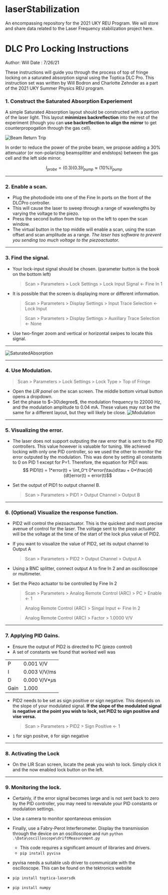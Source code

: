 # laserStabilization
An encompassing repository for the 2021 UKY REU Program. We will store and share data related to the Laser Frequency stabilization project here.

# DLC Pro Locking Instructions

Author: Will
Date : 7/26/21

These instructions will guide you through the process of top of fringe locking on a saturated absorption signal using the Toptica DLC Pro. This instruction set was written by Will Bodron and Charlotte Zehnder as a part of the 2021 UKY Summer Physics REU program.

### 1. Construct the Saturated Absorption Experiement

A simple Saturated Absorption layout should be constructed with a portion of the laser light. This layout **minimizes backreflection** into the rest of the experiment (though you can **use backreflection to align the mirror** to get counterpropogation through the gas cell). 

![Beam Return Trip](https://user-images.githubusercontent.com/42518694/127022739-a42df640-fe1b-452a-abd3-07df6320bdae.PNG)

In order to reduce the power of the probe beam, we propose adding a 30% attenuator (or non-polarizing beamsplitter and endstops) between the gas cell and the left side mirror.

$$I_{probe} = (0.3)(0.3)I_{pump} \approx (10\%)I_{pump}$$

---
### 2. Enable a scan. 
   - Plug the photodiode into one of the Fine In ports on the front of the DLCPro controller.
   - This will cause the laser to sweep through a range of wavelengths by varying the voltage to the piezo. 
   - Press the second button from the top on the left to open the scan window.
   - The virtual button in the top middle will enable a scan, using the scan offset and scan amplitude as a range. *The laser has software to prevent you sending too much voltage to the piezoactuator.*
---
### 3. Find the signal.
  - Your lock-input signal should be chosen. (parameter button is the book on the bottom left)
    
    > Scan > Parameters > Lock Settings > Lock Input Signal <- Fine In 1

  - It is possible that the screen is displaying more or different information.
    > Scan > Parameters > Display Settings > Input Trace Selection <- Lock Input

    > Scan > Parameters > Display Settings > Auxillary Trace Selection <- None
  - Use two-finger zoom and vertical or horizontal swipes to locate this signal.
---

![SaturatedAbsorption](https://user-images.githubusercontent.com/42518694/127036425-a6346557-9d11-498c-95a6-28c039012a3a.PNG)

---
### 4. Use Modulation.
   > Scan > Parameters > Lock Settings > Lock Type > Top of Fringe
   - Open the *LIR panel* on the scan screen. The middle bottom virtual button opens a dropdown.
   - Set the phase to $~30\degree$, the modulation frequency to $22000 \text{ Hz}$, and the modulation amplitude to $0.04 \text{ mA}$. These values may not be the same for a different layout, but they will likely be close. 
![Modulation](https://user-images.githubusercontent.com/42518694/127036431-1a8ea694-5c03-47b9-90e4-8a505549e167.png)
---
### 5. Visualizing the error.
   - The laser does not support outputing the raw error that is sent to the PID controllers. This value however is valuable for tuning. We achieved locking with only one PID controller, so we used the other to monitor the error outputed by the modulation. This was done by setting all constants to 0 on PID 1 except for P=1. Therefore, the equation for PID1 was:
$$ PID1(t) = 1*error(t) + \int_0^t 0*error(\tau)d\tau + 0*\frac{d}{dt}error(t) = error(t)$$

   - Set the output of PID1 to output channel B.
     > Scan > Parameters > PID1 > Output Channel > Output B
---
### 6. (Optional) Visualize the response function.
   - PID2 will control the piezoactuator. This is the quickest and most precise avenue of control for the laser. The voltage sent to the piezo actuator will be the voltage at the time of the start of the lock plus value of PID2.
   - If you want to visualize the value of PID2, set its output channel to Output A
      > Scan > Parameters > PID2 > Output Channel > Output A
   - Using a BNC splitter, connect output A to fine In 2 and an oscilloscope or multimeter.
   - Set the Piezo actuator to be controlled by Fine In 2
      
      > Scan > Parameters > Analog Remote Control (ARC) > PC > Enable <- 1
      
      > Analog Remote Control (ARC) > Singal Input <- Fine In 2
      
      > Analog Remote Control (ARC) > Factor > 1.0000 V/V
---
### 7. Applying PID Gains. 
   - Ensure the output of PID2 is directed to PC (piezo control)
   - A set of constants we found that worked well was
   
   |||
   |---|---|
   | P | 0.001 V/V |
   | I | 0.003 V/V/ms|
   | D | 0.000 V/V*$\mu$s|
   | Gain | 1.000|
   - PID2 needs to be set as sign positive or sign negative. This depends on the slope of your modulated signal. **If the slope of the modulated signal is negative at the point you wish to lock, set PID2 to sign positive and vise versa.**
     > Scan > Parameters > PID2 > Sign Positive <- 1
   - `1` for sign positve, `0` for sign negative
---
### 8. Activating the Lock
   - On the LIR Scan screen, locate the peak you wish to lock. Simply click it and the now enabled lock button on the left.
--- 
### 9. Monitoring the lock.
   - Certainly, if the error signal becomes large and is not sent back to zero by the PID controller, you may need to reevalute your PID constants or modulation settings.
   - Use a camera to monitor spontaneous emission
   - Finally, use a Fabry-Perot Interferometer. Display the transmission through the device on an oscilloscope and run `python .\Data\oscilloscope\driftMeasurement.py`
     - This code requires a significant amount of libraries and drivers.
     - `pip install pyvisa`
        
- pyvisa needs a suitable usb driver to communicate with the oscilloscope. This can be found on the tektronics website
- `pip install toptica-lasersdk`
- `pip install numpy`
